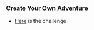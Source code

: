 ### Create Your Own Adventure

- [Here](https://github.com/gophercises/cyoa/blob/solution/README.md) is the challenge
